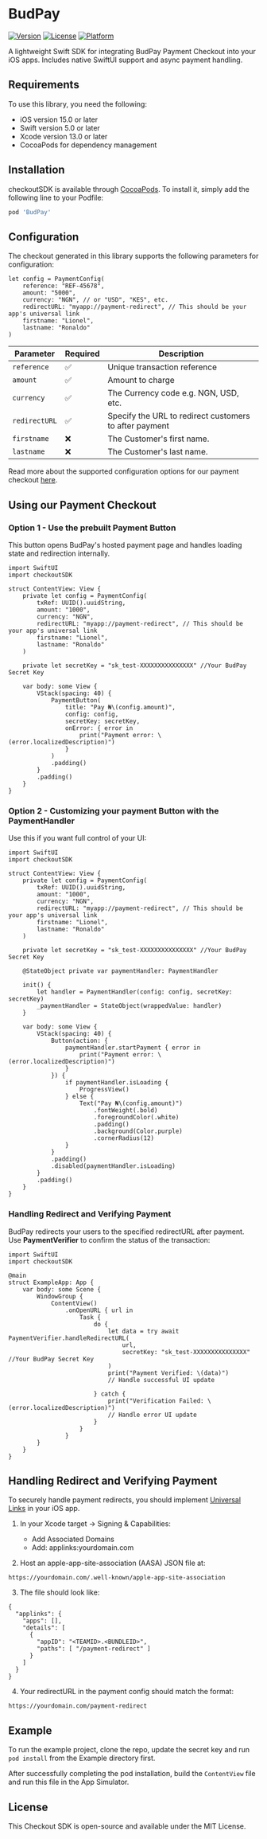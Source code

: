 # BudPay

[![Version](https://img.shields.io/cocoapods/v/checkoutSDK.svg?style=flat)](https://cocoapods.org/pods/checkoutSDK)
[![License](https://img.shields.io/cocoapods/l/checkoutSDK.svg?style=flat)](https://cocoapods.org/pods/checkoutSDK)
[![Platform](https://img.shields.io/cocoapods/p/checkoutSDK.svg?style=flat)](https://cocoapods.org/pods/checkoutSDK)

A lightweight Swift SDK for integrating BudPay Payment Checkout into your iOS apps. Includes native SwiftUI support and async payment handling.

## Requirements
To use this library, you need the following:
- iOS version 15.0 or later
- Swift version 5.0 or later
- Xcode version 13.0 or later
- CocoaPods for dependency management


## Installation

checkoutSDK is available through [CocoaPods](https://cocoapods.org). To install
it, simply add the following line to your Podfile:

```ruby
pod 'BudPay'
```

## Configuration 
The checkout generated in this library supports the following parameters for configuration:
```
let config = PaymentConfig(
    reference: "REF-45678",
    amount: "5000",
    currency: "NGN", // or "USD", "KES", etc.
    redirectURL: "myapp://payment-redirect", // This should be your app's universal link
    firstname: "Lionel",
    lastname: "Ronaldo"
)
```

| Parameter        | Required | Description                                                   |
| ---------------- | -------- | ------------------------------------------------------------- |
| `reference`      | ✅        | Unique transaction reference                                  |
| `amount`         | ✅        | Amount to charge                                              |
| `currency`       | ✅        | The Currency code e.g. NGN, USD, etc.                         |
| `redirectURL`    | ✅        | Specify the URL to redirect customers to after payment        |
| `firstname`      | ❌        | The Customer's first name.                                    |
| `lastname`       | ❌        | The Customer's last name.                                     |

Read more about the supported configuration options for our payment checkout [here](https://devs.budpay.com/standard-checkout).



## Using our Payment Checkout 

### Option 1 - Use the prebuilt Payment Button

This button opens BudPay's hosted payment page and handles loading state and redirection internally.

```
import SwiftUI
import checkoutSDK

struct ContentView: View {
    private let config = PaymentConfig(
        txRef: UUID().uuidString,
        amount: "1000",
        currency: "NGN",
        redirectURL: "myapp://payment-redirect", // This should be your app's universal link
        firstname: "Lionel",
        lastname: "Ronaldo"
    )

    private let secretKey = "sk_test-XXXXXXXXXXXXXXX" //Your BudPay Secret Key

    var body: some View {
        VStack(spacing: 40) {
            PaymentButton(
                title: "Pay ₦\(config.amount)",
                config: config,
                secretKey: secretKey,
                onError: { error in
                    print("Payment error: \(error.localizedDescription)")
                }
            )
            .padding()
        }
        .padding()
    }
}
```

### Option 2 - Customizing your payment Button with the PaymentHandler

Use this if you want full control of your UI:

```
import SwiftUI
import checkoutSDK

struct ContentView: View {
    private let config = PaymentConfig(
        txRef: UUID().uuidString,
        amount: "1000",
        currency: "NGN",
        redirectURL: "myapp://payment-redirect", // This should be your app's universal link
        firstname: "Lionel",
        lastname: "Ronaldo"
    )

    private let secretKey = "sk_test-XXXXXXXXXXXXXXX" //Your BudPay Secret Key

    @StateObject private var paymentHandler: PaymentHandler

    init() {
        let handler = PaymentHandler(config: config, secretKey: secretKey)
        _paymentHandler = StateObject(wrappedValue: handler)
    }

    var body: some View {
        VStack(spacing: 40) {
            Button(action: {
                paymentHandler.startPayment { error in
                    print("Payment error: \(error.localizedDescription)")
                }
            }) {
                if paymentHandler.isLoading {
                    ProgressView()
                } else {
                    Text("Pay ₦\(config.amount)")
                        .fontWeight(.bold)
                        .foregroundColor(.white)
                        .padding()
                        .background(Color.purple)
                        .cornerRadius(12)
                }
            }
            .padding()
            .disabled(paymentHandler.isLoading)
        }
        .padding()
    }
}
```

### Handling Redirect and Verifying Payment

BudPay redirects your users to the specified redirectURL after payment. Use **PaymentVerifier** to confirm the status of the transaction:

```
import SwiftUI
import checkoutSDK

@main
struct ExampleApp: App {
    var body: some Scene {
        WindowGroup {
            ContentView()
                .onOpenURL { url in
                    Task {
                        do {
                            let data = try await PaymentVerifier.handleRedirectURL(
                                url,
                                secretKey: "sk_test-XXXXXXXXXXXXXXX" //Your BudPay Secret Key
                            )
                            print("Payment Verified: \(data)")
                            // Handle successful UI update

                        } catch {
                            print("Verification Failed: \(error.localizedDescription)")
                            // Handle error UI update
                        }
                    }
                }
        }
    }
}
```

## Handling Redirect and Verifying Payment
To securely handle payment redirects, you should implement [Universal Links](https://developer.apple.com/documentation/xcode/allowing-apps-and-websites-to-link-to-your-content)  in your iOS app.

1. In your Xcode target → Signing & Capabilities:
    - Add Associated Domains
    - Add: applinks:yourdomain.com

2. Host an apple-app-site-association (AASA) JSON file at:
```
https://yourdomain.com/.well-known/apple-app-site-association
```
3. The file should look like:
```
{
  "applinks": {
    "apps": [],
    "details": [
      {
        "appID": "<TEAMID>.<BUNDLEID>",
        "paths": [ "/payment-redirect" ]
      }
    ]
  }
}
```
4. Your redirectURL in the payment config should match the format:
```
https://yourdomain.com/payment-redirect
```


## Example

To run the example project, clone the repo, update the secret key and run `pod install` from the Example directory first.

After successfully completing the pod installation, build the `ContentView` file and run this file in the App Simulator.


## License

This Checkout SDK is open-source and available under the MIT License.
